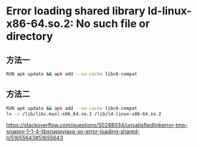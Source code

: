 # Error loading shared library ld-linux-x86-64.so.2: No such file or directory
## 方法一
```sh
RUN apk update && apk add --no-cache libc6-compat
```
## 方法二
```sh
RUN apk update && apk add --no-cache libc6-compat
ln -s /lib/libc.musl-x86_64.so.1 /lib/ld-linux-x86-64.so.2
```

https://stackoverflow.com/questions/50288034/unsatisfiedlinkerror-tmp-snappy-1-1-4-libsnappyjava-so-error-loading-shared-li/51655643#51655643